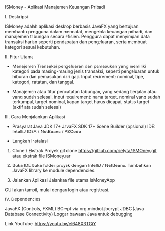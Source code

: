 ISMoney - Aplikasi Manajemen Keuangan Pribadi

I. Deskripsi

ISMoney adalah aplikasi desktop berbasis JavaFX yang bertujuan membantu pengguna dalam mencatat, mengelola keuangan pribadi, dan manajemen tabungan secara efisien. Pengguna dapat menyimpan data transaksi harian seperti pendapatan dan pengeluaran, serta membuat kategori sesuai kebutuhan.

II. Fitur Utama

- Manajemen Transaksi pengeluaran dan pemasukan yang memiliki kategori pada masing-masing jenis transaksi, seperti pengeluaran untuk hiburan dan pemasukan dari gaji.
Input reuirement: nominal, tipe, kategori, catatan, dan tanggal.

- Manajemen atau fitur pencatatan tabungan, yang sedang berjalan atau yang sudah selesai.
input requirement: nama target, nominal yang sudah terkumpul, target nominal, kapan target harus dicapai, status target (aktif ata sudah selesai)

III. Cara Menjalankan Aplikasi

- Prasyarat
Java JDK 17+
JavaFX SDK 17+
Scene Builder (opsional)
IDE: IntelliJ IDEA / NetBeans / VSCode

- Langkah Instalasi
1. Clone / Ekstrak Proyek
git clone <https://github.com/rielyta/ISMOney.git> atau ekstrak file ISMoney.rar

2. Buka IDE
Buka folder proyek dengan IntelliJ / NetBeans.
Tambahkan JavaFX library ke module dependencies.

3. Jalankan Aplikasi
Jalankan file utama IsMoneyApp

GUI akan tampil, mulai dengan login atau registrasi.

IV. Dependencies

JavaFX (Controls, FXML)
BCrypt via org.mindrot.jbcrypt
JDBC (Java Database Connectivity)
Logger bawaan Java untuk debugging

Link YouTube: https://youtu.be/el648X3TGiY
